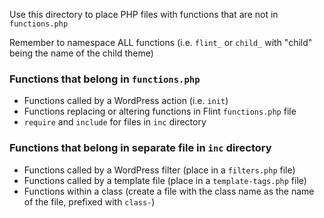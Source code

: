 Use this directory to place PHP files with functions that are not in `functions.php`

Remember to namespace ALL functions (i.e. `flint_` or `child_` with "child" being the name of the child theme)

### Functions that belong in `functions.php`
- Functions called by a WordPress action (i.e. `init`)
- Functions replacing or altering functions in Flint `functions.php` file
- `require` and `include` for files in `inc` directory

### Functions that belong in separate file in `inc` directory
- Functions called by a WordPress filter (place in a `filters.php` file)
- Functions called by a template file (place in a `template-tags.php` file)
- Functions within a class (create a file with the class name as the name of the file, prefixed with `class-`)
